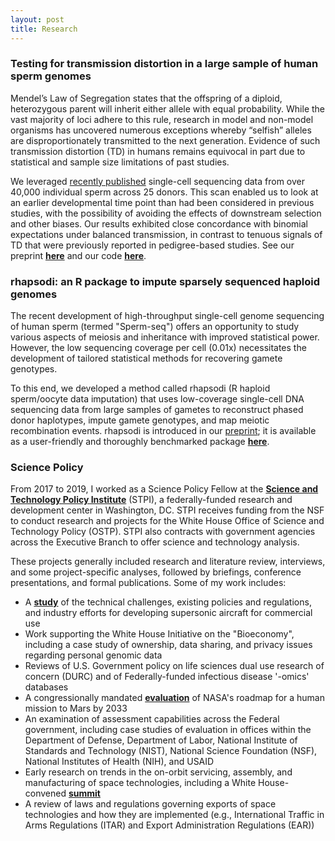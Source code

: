 ```yaml
---
layout: post
title: Research
---
```



### Testing for transmission distortion in a large sample of human sperm genomes
Mendel’s Law of Segregation states that the offspring of a diploid, heterozygous parent will inherit either allele with equal probability. While the vast majority of loci adhere to this rule, research in model and non-model organisms has uncovered numerous exceptions whereby “selfish” alleles are disproportionately transmitted to the next generation. Evidence of such transmission distortion (TD) in humans remains equivocal in part due to statistical and sample size limitations of past studies.

We leveraged [recently published](https://www.ncbi.nlm.nih.gov/pmc/articles/PMC7351608/) single-cell sequencing data from over 40,000 individual sperm across 25 donors. This scan enabled us to look at an earlier developmental time point than had been considered in previous studies, with the possibility of avoiding the effects of downstream selection and other biases. Our results exhibited close concordance with binomial expectations under balanced transmission, in contrast to tenuous signals of TD that were previously reported in pedigree-based studies. See our preprint **[here](https://www.biorxiv.org/content/10.1101/2021.11.19.469261v2)** and our code **[here](https://github.com/mccoy-lab/transmission-distortion)**.


### rhapsodi: an R package to impute sparsely sequenced haploid genomes 
The recent development of high-throughput single-cell genome sequencing of human sperm (termed "Sperm-seq") offers an opportunity to study various aspects of meiosis and inheritance with improved statistical power. However, the low sequencing coverage per cell (0.01x) necessitates the development of tailored statistical methods for recovering gamete genotypes.

To this end, we developed a method called rhapsodi (R haploid sperm/oocyte data imputation) that uses low-coverage single-cell DNA sequencing data from large samples of gametes to reconstruct phased donor haplotypes, impute gamete genotypes, and map meiotic recombination events. rhapsodi is introduced in our [preprint](https://www.biorxiv.org/content/10.1101/2021.11.19.469261v2); it is available as a user-friendly and thoroughly benchmarked package **[here](https://github.com/mccoy-lab/rhapsodi)**. 


### Science Policy

From 2017 to 2019, I worked as a Science Policy Fellow at the **[Science and Technology Policy Institute](https://www.ida.org/en/ida-ffrdcs/science-and-technology-policy-institute)** (STPI), a federally-funded research and development center in Washington, DC. STPI receives funding from the NSF to conduct research and projects for the White House Office of Science and Technology Policy (OSTP). STPI also contracts with government agencies across the Executive Branch to offer science and technology analysis. 

These projects generally included research and literature review, interviews, and some project-specific analyses, followed by briefings, conference presentations, and formal publications. Some of my work includes: 
- A **[study](https://www.ida.org/-/media/feature/publications/c/co/commercial-development-of-civilian-supersonic-aircraft/d-10845.ashx)** of the technical challenges, existing policies and regulations, and industry efforts for developing supersonic aircraft for commercial use
- Work supporting the White House Initiative on the "Bioeconomy", including a case study of ownership, data sharing, and privacy issues regarding personal genomic data
- Reviews of U.S. Government policy on life sciences dual use research of concern (DURC) and of Federally-funded infectious disease '-omics' databases
- A congressionally mandated **[evaluation](https://www.ida.org/-/media/feature/publications/e/ev/evaluation-of-a-human-mission-to-mars-by-2033/d-10510.ashx)** of NASA's roadmap for a human mission to Mars by 2033 
- An examination of assessment capabilities across the Federal government, including case studies of evaluation in offices within the Department of Defense, Department of Labor, National Institute of Standards and Technology (NIST), National Science Foundation (NSF), National Institutes of Health (NIH), and USAID
- Early research on trends in the on-orbit servicing, assembly, and manufacturing of space technologies, including a White House-convened **[summit](https://www.ida.org/-/media/feature/publications/r/ro/roundtable-proceedings-ways-forward-for-on-orbit-servicing/d-10445.ashx)** 
- A review of laws and regulations governing exports of space technologies and how they are implemented (e.g., International Traffic in Arms Regulations (ITAR) and Export Administration Regulations (EAR)) 

<br />
